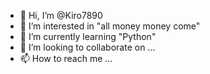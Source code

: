 - 👋 Hi, I’m @Kiro7890
- 👀 I’m interested in "all money money come"
- 🌱 I’m currently learning "Python"
- 💞️ I’m looking to collaborate on ...
- 📫 How to reach me ...

<!---
Kiro7890/Kiro7890 is a ✨ special ✨ repository because its `README.md` (this file) appears on your GitHub profile.
You can click the Preview link to take a look at your changes.
--->
